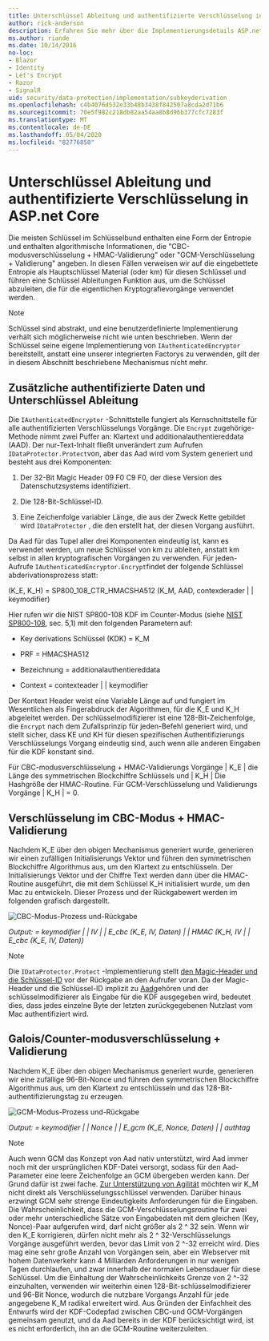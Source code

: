 ```yaml
---
title: Unterschlüssel Ableitung und authentifizierte Verschlüsselung in ASP.net Core
author: rick-anderson
description: Erfahren Sie mehr über die Implementierungsdetails ASP.net Core Unterschlüssel Ableitung von Datenschutz und authentifizierte Verschlüsselung.
ms.author: riande
ms.date: 10/14/2016
no-loc:
- Blazor
- Identity
- Let's Encrypt
- Razor
- SignalR
uid: security/data-protection/implementation/subkeyderivation
ms.openlocfilehash: c4b4076d532e33b48b3438f842507a8cda2d71b6
ms.sourcegitcommit: 70e5f982c218db82aa54aa8b8d96b377cfc7283f
ms.translationtype: MT
ms.contentlocale: de-DE
ms.lasthandoff: 05/04/2020
ms.locfileid: "82776850"
---
```

# <a name="subkey-derivation-and-authenticated-encryption-in-aspnet-core"></a>Unterschlüssel Ableitung und authentifizierte Verschlüsselung in ASP.net Core

<a name="data-protection-implementation-subkey-derivation"></a>

Die meisten Schlüssel im Schlüsselbund enthalten eine Form der Entropie und enthalten algorithmische Informationen, die "CBC-modusverschlüsselung + HMAC-Validierung" oder "GCM-Verschlüsselung + Validierung" angeben. In diesen Fällen verweisen wir auf die eingebettete Entropie als Hauptschlüssel Material (oder km) für diesen Schlüssel und führen eine Schlüssel Ableitungen Funktion aus, um die Schlüssel abzuleiten, die für die eigentlichen Kryptografievorgänge verwendet werden.

> [!NOTE]
> Schlüssel sind abstrakt, und eine benutzerdefinierte Implementierung verhält sich möglicherweise nicht wie unten beschrieben. Wenn der Schlüssel seine eigene Implementierung von `IAuthenticatedEncryptor` bereitstellt, anstatt eine unserer integrierten Factorys zu verwenden, gilt der in diesem Abschnitt beschriebene Mechanismus nicht mehr.

<a name="data-protection-implementation-subkey-derivation-aad"></a>

## <a name="additional-authenticated-data-and-subkey-derivation"></a>Zusätzliche authentifizierte Daten und Unterschlüssel Ableitung

Die `IAuthenticatedEncryptor` -Schnittstelle fungiert als Kernschnittstelle für alle authentifizierten Verschlüsselungs Vorgänge. Die `Encrypt` zugehörige-Methode nimmt zwei Puffer an: Klartext und additionalauthentiereddata (AAD). Der nur-Text-Inhalt fließt unverändert zum Aufrufen `IDataProtector.Protect`von, aber das Aad wird vom System generiert und besteht aus drei Komponenten:

1. Der 32-Bit Magic Header 09 F0 C9 F0, der diese Version des Datenschutzsystems identifiziert.

2. Die 128-Bit-Schlüssel-ID.

3. Eine Zeichenfolge variabler Länge, die aus der Zweck Kette gebildet wird `IDataProtector` , die den erstellt hat, der diesen Vorgang ausführt.

Da Aad für das Tupel aller drei Komponenten eindeutig ist, kann es verwendet werden, um neue Schlüssel von km zu ableiten, anstatt km selbst in allen kryptografischen Vorgängen zu verwenden. Für jeden-Aufrufe `IAuthenticatedEncryptor.Encrypt`findet der folgende Schlüssel abderivationsprozess statt:

(K_E, K_H) = SP800_108_CTR_HMACSHA512 (K_M, AAD, contexderader | | keymodifier)

Hier rufen wir die NIST SP800-108 KDF im Counter-Modus (siehe [NIST SP800-108](https://nvlpubs.nist.gov/nistpubs/Legacy/SP/nistspecialpublication800-108.pdf), sec. 5,1) mit den folgenden Parametern auf:

* Key derivations Schlüssel (KDK) = K_M

* PRF = HMACSHA512

* Bezeichnung = additionalauthentiereddata

* Context = contexteader | | keymodifier

Der Kontext Header weist eine Variable Länge auf und fungiert im Wesentlichen als Fingerabdruck der Algorithmen, für die K_E und K_H abgeleitet werden. Der schlüsselmodifizierer ist eine 128-Bit-Zeichenfolge, die `Encrypt` nach dem Zufallsprinzip für jeden-Befehl generiert wird, und stellt sicher, dass KE und KH für diesen spezifischen Authentifizierungs Verschlüsselungs Vorgang eindeutig sind, auch wenn alle anderen Eingaben für die KDF konstant sind.

Für CBC-modusverschlüsselung + HMAC-Validierungs Vorgänge | K_E | die Länge des symmetrischen Blockchiffre Schlüssels und | K_H | Die Hashgröße der HMAC-Routine. Für GCM-Verschlüsselung und Validierungs Vorgänge | K_H | = 0.

## <a name="cbc-mode-encryption--hmac-validation"></a>Verschlüsselung im CBC-Modus + HMAC-Validierung

Nachdem K_E über den obigen Mechanismus generiert wurde, generieren wir einen zufälligen Initialisierungs Vektor und führen den symmetrischen Blockchiffre Algorithmus aus, um den Klartext zu entschlüsseln. Der Initialisierungs Vektor und der Chiffre Text werden dann über die HMAC-Routine ausgeführt, die mit dem Schlüssel K_H initialisiert wurde, um den Mac zu entwickeln. Dieser Prozess und der Rückgabewert werden im folgenden grafisch dargestellt.

![CBC-Modus-Prozess und-Rückgabe](subkeyderivation/_static/cbcprocess.png)

*Output: = keymodifier | | IV | | E_cbc (K_E, IV, Daten) | | HMAC (K_H, IV | | E_cbc (K_E, IV, Daten))*

> [!NOTE]
> Die `IDataProtector.Protect` -Implementierung stellt [den Magic-Header und die Schlüssel-ID](xref:security/data-protection/implementation/authenticated-encryption-details) vor der Rückgabe an den Aufrufer voran. Da der Magic-Header und die Schlüssel-ID implizit zu [Aad](xref:security/data-protection/implementation/subkeyderivation#data-protection-implementation-subkey-derivation-aad)gehören und der schlüsselmodifizierer als Eingabe für die KDF ausgegeben wird, bedeutet dies, dass jedes einzelne Byte der letzten zurückgegebenen Nutzlast vom Mac authentifiziert wird.

## <a name="galoiscounter-mode-encryption--validation"></a>Galois/Counter-modusverschlüsselung + Validierung

Nachdem K_E über den obigen Mechanismus generiert wurde, generieren wir eine zufällige 96-Bit-Nonce und führen den symmetrischen Blockchiffre Algorithmus aus, um den Klartext zu entschlüsseln und das 128-Bit-authentifizierungstag zu erzeugen.

![GCM-Modus-Prozess und-Rückgabe](subkeyderivation/_static/galoisprocess.png)

*Output: = keymodifier | | Nonce | | E_gcm (K_E, Nonce, Daten) | | authtag*

> [!NOTE]
> Auch wenn GCM das Konzept von Aad nativ unterstützt, wird Aad immer noch mit der ursprünglichen KDF-Datei versorgt, sodass für den Aad-Parameter eine leere Zeichenfolge an GCM übergeben werden kann. Der Grund dafür ist zwei fache. [Zur Unterstützung von Agilität](xref:security/data-protection/implementation/context-headers#data-protection-implementation-context-headers) möchten wir K_M nicht direkt als Verschlüsselungsschlüssel verwenden. Darüber hinaus erzwingt GCM sehr strenge Eindeutigkeits Anforderungen für die Eingaben. Die Wahrscheinlichkeit, dass die GCM-Verschlüsselungsroutine für zwei oder mehr unterschiedliche Sätze von Eingabedaten mit dem gleichen (Key, Nonce)-Paar aufgerufen wird, darf nicht größer als 2 ^ 32 sein. Wenn wir den K_E korrigieren, dürfen nicht mehr als 2 ^ 32-Verschlüsselungs Vorgänge ausgeführt werden, bevor das Limit von 2 ^-32 erreicht wird. Dies mag eine sehr große Anzahl von Vorgängen sein, aber ein Webserver mit hohem Datenverkehr kann 4 Milliarden Anforderungen in nur wenigen Tagen durchlaufen, und zwar innerhalb der normalen Lebensdauer für diese Schlüssel. Um die Einhaltung der Wahrscheinlichkeits Grenze von 2 ^-32 einzuhalten, verwenden wir weiterhin einen 128-Bit-schlüsselmodifizierer und 96-Bit Nonce, wodurch die nutzbare Vorgangs Anzahl für jede angegebene K_M radikal erweitert wird. Aus Gründen der Einfachheit des Entwurfs wird der KDF-Codepfad zwischen CBC-und GCM-Vorgängen gemeinsam genutzt, und da Aad bereits in der KDF berücksichtigt wird, ist es nicht erforderlich, ihn an die GCM-Routine weiterzuleiten.
